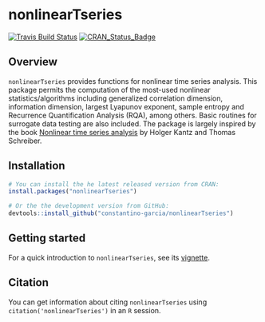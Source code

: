 # nonlinearTseries
[![Travis Build
Status](https://travis-ci.org/constantino-garcia/nonlinearTseries.svg?branch=master)](https://travis-ci.org/constantino-garcia/nonlinearTseries.svg?branch=master)
[![CRAN\_Status\_Badge](https://www.r-pkg.org/badges/version/nonlinearTseries)](https://www.r-pkg.org/badges/version/nonlinearTseries)

## Overview
`nonlinearTseries` provides functions for nonlinear time series analysis. This package permits the computation of the most-used nonlinear statistics/algorithms including generalized correlation dimension, information dimension, largest Lyapunov exponent, sample entropy and Recurrence Quantification Analysis (RQA), among others. Basic routines for surrogate data testing are also included. The package is largely inspired by the book [Nonlinear time series analysis](https://www.amazon.com/Nonlinear-Time-Analysis-Holger-Kantz/dp/0521529026) by Holger Kantz and Thomas Schreiber.

## Installation
```r
# You can install the he latest released version from CRAN:
install.packages("nonlinearTseries")

# Or the the development version from GitHub:
devtools::install_github("constantino-garcia/nonlinearTseries")
```

## Getting started
For a quick introduction to `nonlinearTseries`, see its
[vignette](https://cran.r-project.org/web/packages/nonlinearTseries/vignettes/nonlinearTseries_quickstart.html).

## Citation
You can get information about citing `nonlinearTseries` using `citation('nonlinearTseries')` in an `R` session. 
